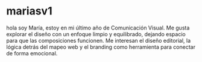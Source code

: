 # mariasv1

hola soy María, estoy en mi último año de Comunicación Visual. Me gusta explorar el diseño con un enfoque limpio y equilibrado, dejando espacio para que las composiciones funcionen. Me interesan el diseño editorial, la lógica detrás del mapeo web y el branding como herramienta para conectar de forma emocional.
